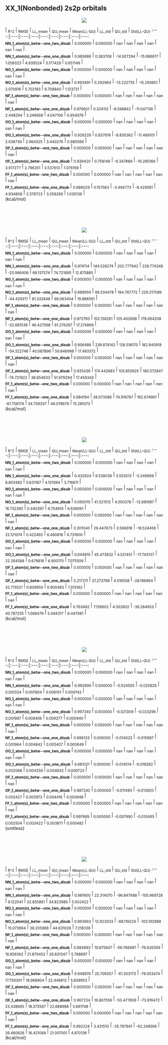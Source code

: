 ## XX_1(Nonbonded) 2s2p orbitals

<p align="center"><img src=/Data/expectationPlots/Nonbonded/XX_1/plots/XX_1_K.png /></p>

  | <sub>R^2</sub> | <sub>RMSE</sub> | <sub>LL_mean</sub> | <sub>QU_mean</sub> | <sub>Mean(LL-QU)</sub> | <sub>LL_std</sub> | <sub>QU_std</sub> | <sub>Std(LL-QU)</sub>
:---:|:---:|:---:|:---:|:---:|:---:|:---:|:---:|:---:  
<b><sub>NN_1_atom(s)_betw--one_two_disub</sub></b> | <sub>0.000000</sub> | <sub>0.000000</sub> | <sub>nan</sub> | <sub>nan</sub> | <sub>nan</sub> | <sub>nan</sub> | <sub>nan</sub> | <sub>nan</sub> |   
<b><sub>NN_1_atom(s)_betw--one_one_disub</sub></b> | <sub>0.985686</sub> | <sub>0.383708</sub> | <sub>-14.927294</sub> | <sub>-15.986617</sub> | <sub>1.059323</sub> | <sub>4.939524</sub> | <sub>5.177429</sub> | <sub>0.651149</sub> |   
<b><sub>NO_1_atom(s)_betw--one_two_disub</sub></b> | <sub>0.000000</sub> | <sub>0.000000</sub> | <sub>nan</sub> | <sub>nan</sub> | <sub>nan</sub> | <sub>nan</sub> | <sub>nan</sub> | <sub>nan</sub> |   
<b><sub>NO_1_atom(s)_betw--one_one_disub</sub></b> | <sub>0.993491</sub> | <sub>0.292964</sub> | <sub>-13.222735</sub> | <sub>-15.293651</sub> | <sub>2.070916</sub> | <sub>5.702183</sub> | <sub>6.708840</sub> | <sub>1.123731</sub> |   
<b><sub>NF_1_atom(s)_betw--one_two_disub</sub></b> | <sub>0.000000</sub> | <sub>0.000000</sub> | <sub>nan</sub> | <sub>nan</sub> | <sub>nan</sub> | <sub>nan</sub> | <sub>nan</sub> | <sub>nan</sub> |   
<b><sub>NF_1_atom(s)_betw--one_one_disub</sub></b> | <sub>0.979601</sub> | <sub>0.334112</sub> | <sub>-8.598842</sub> | <sub>-11.047136</sub> | <sub>2.448294</sub> | <sub>3.246568</sub> | <sub>4.047106</sub> | <sub>0.954078</sub> |   
<b><sub>OO_1_atom(s)_betw--one_two_disub</sub></b> | <sub>0.000000</sub> | <sub>0.000000</sub> | <sub>nan</sub> | <sub>nan</sub> | <sub>nan</sub> | <sub>nan</sub> | <sub>nan</sub> | <sub>nan</sub> |   
<b><sub>OO_1_atom(s)_betw--one_one_disub</sub></b> | <sub>0.929228</sub> | <sub>0.837619</sub> | <sub>-8.830362</sub> | <sub>-11.469101</sub> | <sub>2.638739</sub> | <sub>2.964325</sub> | <sub>3.440276</sub> | <sub>0.980566</sub> |   
<b><sub>OF_1_atom(s)_betw--one_two_disub</sub></b> | <sub>0.000000</sub> | <sub>0.000000</sub> | <sub>nan</sub> | <sub>nan</sub> | <sub>nan</sub> | <sub>nan</sub> | <sub>nan</sub> | <sub>nan</sub> |   
<b><sub>OF_1_atom(s)_betw--one_one_disub</sub></b> | <sub>0.939420</sub> | <sub>0.758146</sub> | <sub>-6.347889</sub> | <sub>-10.265166</sub> | <sub>3.917277</sub> | <sub>2.796351</sub> | <sub>3.537613</sub> | <sub>1.076159</sub> |   
<b><sub>FF_1_atom(s)_betw--one_two_disub</sub></b> | <sub>0.000000</sub> | <sub>0.000000</sub> | <sub>nan</sub> | <sub>nan</sub> | <sub>nan</sub> | <sub>nan</sub> | <sub>nan</sub> | <sub>nan</sub> |   
<b><sub>FF_1_atom(s)_betw--one_one_disub</sub></b> | <sub>0.986029</sub> | <sub>0.157563</sub> | <sub>-3.494773</sub> | <sub>-8.429581</sub> | <sub>4.934808</sub> | <sub>2.378723</sub> | <sub>3.358269</sub> | <sub>1.035136</sub> |   
(kcal/mol)<br><br><br><br><br>


<p align="center"><img src=/Data/expectationPlots/Nonbonded/XX_1/plots/XX_1_H1nuc.png /></p>

  | <sub>R^2</sub> | <sub>RMSE</sub> | <sub>LL_mean</sub> | <sub>QU_mean</sub> | <sub>Mean(LL-QU)</sub> | <sub>LL_std</sub> | <sub>QU_std</sub> | <sub>Std(LL-QU)</sub>
:---:|:---:|:---:|:---:|:---:|:---:|:---:|:---:|:---:  
<b><sub>NN_1_atom(s)_betw--one_two_disub</sub></b> | <sub>0.000000</sub> | <sub>0.000000</sub> | <sub>nan</sub> | <sub>nan</sub> | <sub>nan</sub> | <sub>nan</sub> | <sub>nan</sub> | <sub>nan</sub> |   
<b><sub>NN_1_atom(s)_betw--one_one_disub</sub></b> | <sub>0.974114</sub> | <sub>144.528274</sub> | <sub>202.777942</sub> | <sub>228.774348</sub> | <sub>-25.996406</sub> | <sub>69.137574</sub> | <sub>74.721895</sub> | <sub>12.875885</sub> |   
<b><sub>NO_1_atom(s)_betw--one_two_disub</sub></b> | <sub>0.000000</sub> | <sub>0.000000</sub> | <sub>nan</sub> | <sub>nan</sub> | <sub>nan</sub> | <sub>nan</sub> | <sub>nan</sub> | <sub>nan</sub> |   
<b><sub>NO_1_atom(s)_betw--one_one_disub</sub></b> | <sub>0.989959</sub> | <sub>98.534478</sub> | <sub>184.787772</sub> | <sub>229.217089</sub> | <sub>-44.429317</sub> | <sub>81.332848</sub> | <sub>99.063404</sub> | <sub>19.886561</sub> |   
<b><sub>NF_1_atom(s)_betw--one_two_disub</sub></b> | <sub>0.000000</sub> | <sub>0.000000</sub> | <sub>nan</sub> | <sub>nan</sub> | <sub>nan</sub> | <sub>nan</sub> | <sub>nan</sub> | <sub>nan</sub> |   
<b><sub>NF_1_atom(s)_betw--one_one_disub</sub></b> | <sub>0.972793</sub> | <sub>102.158261</sub> | <sub>125.402668</sub> | <sub>178.064208</sub> | <sub>-52.661539</sub> | <sub>46.427568</sub> | <sub>61.276287</sub> | <sub>17.274869</sub> |   
<b><sub>OO_1_atom(s)_betw--one_two_disub</sub></b> | <sub>0.000000</sub> | <sub>0.000000</sub> | <sub>nan</sub> | <sub>nan</sub> | <sub>nan</sub> | <sub>nan</sub> | <sub>nan</sub> | <sub>nan</sub> |   
<b><sub>OO_1_atom(s)_betw--one_one_disub</sub></b> | <sub>0.906486</sub> | <sub>239.874142</sub> | <sub>128.518170</sub> | <sub>182.840918</sub> | <sub>-54.322748</sub> | <sub>40.087896</sub> | <sub>50.646998</sub> | <sub>17.493372</sub> |   
<b><sub>OF_1_atom(s)_betw--one_two_disub</sub></b> | <sub>0.000000</sub> | <sub>0.000000</sub> | <sub>nan</sub> | <sub>nan</sub> | <sub>nan</sub> | <sub>nan</sub> | <sub>nan</sub> | <sub>nan</sub> |   
<b><sub>OF_1_atom(s)_betw--one_one_disub</sub></b> | <sub>0.935436</sub> | <sub>174.442683</sub> | <sub>105.850925</sub> | <sub>180.572847</sub> | <sub>-74.721922</sub> | <sub>38.854633</sub> | <sub>51.979294</sub> | <sub>17.459340</sub> |   
<b><sub>FF_1_atom(s)_betw--one_two_disub</sub></b> | <sub>0.000000</sub> | <sub>0.000000</sub> | <sub>nan</sub> | <sub>nan</sub> | <sub>nan</sub> | <sub>nan</sub> | <sub>nan</sub> | <sub>nan</sub> |   
<b><sub>FF_1_atom(s)_betw--one_one_disub</sub></b> | <sub>0.984194</sub> | <sub>38.073086</sub> | <sub>74.916787</sub> | <sub>162.674961</sub> | <sub>-87.758174</sub> | <sub>34.709337</sub> | <sub>49.078679</sub> | <sub>15.281073</sub> |   
(kcal/mol)<br><br><br><br><br>


<p align="center"><img src=/Data/expectationPlots/Nonbonded/XX_1/plots/XX_1_KE.png /></p>

  | <sub>R^2</sub> | <sub>RMSE</sub> | <sub>LL_mean</sub> | <sub>QU_mean</sub> | <sub>Mean(LL-QU)</sub> | <sub>LL_std</sub> | <sub>QU_std</sub> | <sub>Std(LL-QU)</sub>
:---:|:---:|:---:|:---:|:---:|:---:|:---:|:---:|:---:  
<b><sub>NN_1_atom(s)_betw--one_two_disub</sub></b> | <sub>0.000000</sub> | <sub>0.000000</sub> | <sub>nan</sub> | <sub>nan</sub> | <sub>nan</sub> | <sub>nan</sub> | <sub>nan</sub> | <sub>nan</sub> |   
<b><sub>NN_1_atom(s)_betw--one_one_disub</sub></b> | <sub>0.432924</sub> | <sub>9.539039</sub> | <sub>3.553513</sub> | <sub>-5.249969</sub> | <sub>8.803482</sub> | <sub>0.631187</sub> | <sub>4.101394</sub> | <sub>3.716611</sub> |   
<b><sub>NO_1_atom(s)_betw--one_two_disub</sub></b> | <sub>0.000000</sub> | <sub>0.000000</sub> | <sub>nan</sub> | <sub>nan</sub> | <sub>nan</sub> | <sub>nan</sub> | <sub>nan</sub> | <sub>nan</sub> |   
<b><sub>NO_1_atom(s)_betw--one_one_disub</sub></b> | <sub>0.090015</sub> | <sub>41.521512</sub> | <sub>4.050378</sub> | <sub>-12.681987</sub> | <sub>16.732365</sub> | <sub>0.440397</sub> | <sub>6.754910</sub> | <sub>6.636091</sub> |   
<b><sub>NF_1_atom(s)_betw--one_two_disub</sub></b> | <sub>0.000000</sub> | <sub>0.000000</sub> | <sub>nan</sub> | <sub>nan</sub> | <sub>nan</sub> | <sub>nan</sub> | <sub>nan</sub> | <sub>nan</sub> |   
<b><sub>NF_1_atom(s)_betw--one_one_disub</sub></b> | <sub>0.301040</sub> | <sub>29.447673</sub> | <sub>3.596618</sub> | <sub>-18.524456</sub> | <sub>22.121074</sub> | <sub>0.422492</sub> | <sub>6.490818</sub> | <sub>6.731900</sub> |   
<b><sub>OO_1_atom(s)_betw--one_two_disub</sub></b> | <sub>0.000000</sub> | <sub>0.000000</sub> | <sub>nan</sub> | <sub>nan</sub> | <sub>nan</sub> | <sub>nan</sub> | <sub>nan</sub> | <sub>nan</sub> |   
<b><sub>OO_1_atom(s)_betw--one_one_disub</sub></b> | <sub>0.044915</sub> | <sub>45.473832</sub> | <sub>4.521451</sub> | <sub>-17.743137</sub> | <sub>22.264588</sub> | <sub>0.679818</sub> | <sub>6.900170</sub> | <sub>7.075506</sub> |   
<b><sub>OF_1_atom(s)_betw--one_two_disub</sub></b> | <sub>0.000000</sub> | <sub>0.000000</sub> | <sub>nan</sub> | <sub>nan</sub> | <sub>nan</sub> | <sub>nan</sub> | <sub>nan</sub> | <sub>nan</sub> |   
<b><sub>OF_1_atom(s)_betw--one_one_disub</sub></b> | <sub>0.217211</sub> | <sub>37.273789</sub> | <sub>4.516558</sub> | <sub>-28.196964</sub> | <sub>32.713521</sub> | <sub>0.809950</sub> | <sub>6.900483</sub> | <sub>7.313162</sub> |   
<b><sub>FF_1_atom(s)_betw--one_two_disub</sub></b> | <sub>0.000000</sub> | <sub>0.000000</sub> | <sub>nan</sub> | <sub>nan</sub> | <sub>nan</sub> | <sub>nan</sub> | <sub>nan</sub> | <sub>nan</sub> |   
<b><sub>FF_1_atom(s)_betw--one_one_disub</sub></b> | <sub>0.763492</sub> | <sub>7.139602</sub> | <sub>4.502602</sub> | <sub>-36.284653</sub> | <sub>40.787255</sub> | <sub>1.066479</sub> | <sub>5.494317</sub> | <sub>6.447081</sub> |   
(kcal/mol)<br><br><br><br><br>


<p align="center"><img src=/Data/expectationPlots/Nonbonded/XX_1/plots/XX_1_S.png /></p>

  | <sub>R^2</sub> | <sub>RMSE</sub> | <sub>LL_mean</sub> | <sub>QU_mean</sub> | <sub>Mean(LL-QU)</sub> | <sub>LL_std</sub> | <sub>QU_std</sub> | <sub>Std(LL-QU)</sub>
:---:|:---:|:---:|:---:|:---:|:---:|:---:|:---:|:---:  
<b><sub>NN_1_atom(s)_betw--one_two_disub</sub></b> | <sub>0.000000</sub> | <sub>0.000000</sub> | <sub>nan</sub> | <sub>nan</sub> | <sub>nan</sub> | <sub>nan</sub> | <sub>nan</sub> | <sub>nan</sub> |   
<b><sub>NN_1_atom(s)_betw--one_one_disub</sub></b> | <sub>0.992690</sub> | <sub>0.000000</sub> | <sub>-0.024505</sub> | <sub>-0.025829</sub> | <sub>0.001324</sub> | <sub>0.007804</sub> | <sub>0.008101</sub> | <sub>0.000742</sub> |   
<b><sub>NO_1_atom(s)_betw--one_two_disub</sub></b> | <sub>0.000000</sub> | <sub>0.000000</sub> | <sub>nan</sub> | <sub>nan</sub> | <sub>nan</sub> | <sub>nan</sub> | <sub>nan</sub> | <sub>nan</sub> |   
<b><sub>NO_1_atom(s)_betw--one_one_disub</sub></b> | <sub>0.997340</sub> | <sub>0.000000</sub> | <sub>-0.021309</sub> | <sub>-0.023296</sub> | <sub>0.001987</sub> | <sub>0.008456</sub> | <sub>0.009277</sub> | <sub>0.000940</sub> |   
<b><sub>NF_1_atom(s)_betw--one_two_disub</sub></b> | <sub>0.000000</sub> | <sub>0.000000</sub> | <sub>nan</sub> | <sub>nan</sub> | <sub>nan</sub> | <sub>nan</sub> | <sub>nan</sub> | <sub>nan</sub> |   
<b><sub>NF_1_atom(s)_betw--one_one_disub</sub></b> | <sub>0.996133</sub> | <sub>0.000000</sub> | <sub>-0.014023</sub> | <sub>-0.015987</sub> | <sub>0.001964</sub> | <sub>0.004842</sub> | <sub>0.005407</sub> | <sub>0.000649</sub> |   
<b><sub>OO_1_atom(s)_betw--one_two_disub</sub></b> | <sub>0.000000</sub> | <sub>0.000000</sub> | <sub>nan</sub> | <sub>nan</sub> | <sub>nan</sub> | <sub>nan</sub> | <sub>nan</sub> | <sub>nan</sub> |   
<b><sub>OO_1_atom(s)_betw--one_one_disub</sub></b> | <sub>0.981021</sub> | <sub>0.000000</sub> | <sub>-0.014514</sub> | <sub>-0.016582</sub> | <sub>0.002068</sub> | <sub>0.004259</sub> | <sub>0.004642</sub> | <sub>0.000723</sub> |   
<b><sub>OF_1_atom(s)_betw--one_two_disub</sub></b> | <sub>0.000000</sub> | <sub>0.000000</sub> | <sub>nan</sub> | <sub>nan</sub> | <sub>nan</sub> | <sub>nan</sub> | <sub>nan</sub> | <sub>nan</sub> |   
<b><sub>OF_1_atom(s)_betw--one_one_disub</sub></b> | <sub>0.987242</sub> | <sub>0.000000</sub> | <sub>-0.011493</sub> | <sub>-0.013920</sub> | <sub>0.002427</sub> | <sub>0.003973</sub> | <sub>0.004416</sub> | <sub>0.000648</sub> |   
<b><sub>FF_1_atom(s)_betw--one_two_disub</sub></b> | <sub>0.000000</sub> | <sub>0.000000</sub> | <sub>nan</sub> | <sub>nan</sub> | <sub>nan</sub> | <sub>nan</sub> | <sub>nan</sub> | <sub>nan</sub> |   
<b><sub>FF_1_atom(s)_betw--one_one_disub</sub></b> | <sub>0.997669</sub> | <sub>0.000000</sub> | <sub>-0.007990</sub> | <sub>-0.010495</sub> | <sub>0.002504</sub> | <sub>0.003422</sub> | <sub>0.003871</sub> | <sub>0.000482</sub> |   
(unitless)<br><br><br><br><br>


<p align="center"><img src=/Data/expectationPlots/Nonbonded/XX_1/plots/XX_1_J.png /></p>

  | <sub>R^2</sub> | <sub>RMSE</sub> | <sub>LL_mean</sub> | <sub>QU_mean</sub> | <sub>Mean(LL-QU)</sub> | <sub>LL_std</sub> | <sub>QU_std</sub> | <sub>Std(LL-QU)</sub>
:---:|:---:|:---:|:---:|:---:|:---:|:---:|:---:|:---:  
<b><sub>NN_1_atom(s)_betw--one_two_disub</sub></b> | <sub>0.000000</sub> | <sub>0.000000</sub> | <sub>nan</sub> | <sub>nan</sub> | <sub>nan</sub> | <sub>nan</sub> | <sub>nan</sub> | <sub>nan</sub> |   
<b><sub>NN_1_atom(s)_betw--one_one_disub</sub></b> | <sub>0.981600</sub> | <sub>22.314070</sub> | <sub>-96.847688</sub> | <sub>-105.969728</sub> | <sub>9.122041</sub> | <sub>32.855861</sub> | <sub>34.823986</sub> | <sub>5.002422</sub> |   
<b><sub>NO_1_atom(s)_betw--one_two_disub</sub></b> | <sub>0.000000</sub> | <sub>0.000000</sub> | <sub>nan</sub> | <sub>nan</sub> | <sub>nan</sub> | <sub>nan</sub> | <sub>nan</sub> | <sub>nan</sub> |   
<b><sub>NO_1_atom(s)_betw--one_one_disub</sub></b> | <sub>0.993663</sub> | <sub>12.623033</sub> | <sub>-88.119224</sub> | <sub>-103.192888</sub> | <sub>15.073664</sub> | <sub>38.205968</sub> | <sub>44.631026</sub> | <sub>7.218336</sub> |   
<b><sub>NF_1_atom(s)_betw--one_two_disub</sub></b> | <sub>0.000000</sub> | <sub>0.000000</sub> | <sub>nan</sub> | <sub>nan</sub> | <sub>nan</sub> | <sub>nan</sub> | <sub>nan</sub> | <sub>nan</sub> |   
<b><sub>NF_1_atom(s)_betw--one_one_disub</sub></b> | <sub>0.984893</sub> | <sub>10.875607</sub> | <sub>-59.766997</sub> | <sub>-76.626359</sub> | <sub>16.859362</sub> | <sub>21.870452</sub> | <sub>26.831347</sub> | <sub>5.788697</sub> |   
<b><sub>OO_1_atom(s)_betw--one_two_disub</sub></b> | <sub>0.000000</sub> | <sub>0.000000</sub> | <sub>nan</sub> | <sub>nan</sub> | <sub>nan</sub> | <sub>nan</sub> | <sub>nan</sub> | <sub>nan</sub> |   
<b><sub>OO_1_atom(s)_betw--one_one_disub</sub></b> | <sub>0.948974</sub> | <sub>25.709357</sub> | <sub>-61.303173</sub> | <sub>-79.053474</sub> | <sub>17.750301</sub> | <sub>18.968904</sub> | <sub>22.446612</sub> | <sub>5.839953</sub> |   
<b><sub>OF_1_atom(s)_betw--one_two_disub</sub></b> | <sub>0.000000</sub> | <sub>0.000000</sub> | <sub>nan</sub> | <sub>nan</sub> | <sub>nan</sub> | <sub>nan</sub> | <sub>nan</sub> | <sub>nan</sub> |   
<b><sub>OF_1_atom(s)_betw--one_one_disub</sub></b> | <sub>0.967234</sub> | <sub>16.867559</sub> | <sub>-50.477806</sub> | <sub>-73.916472</sub> | <sub>23.438665</sub> | <sub>18.373567</sub> | <sub>22.688988</sub> | <sub>5.691748</sub> |   
<b><sub>FF_1_atom(s)_betw--one_two_disub</sub></b> | <sub>0.000000</sub> | <sub>0.000000</sub> | <sub>nan</sub> | <sub>nan</sub> | <sub>nan</sub> | <sub>nan</sub> | <sub>nan</sub> | <sub>nan</sub> |   
<b><sub>FF_1_atom(s)_betw--one_one_disub</sub></b> | <sub>0.992224</sub> | <sub>3.431510</sub> | <sub>-35.787941</sub> | <sub>-62.248566</sub> | <sub>26.460626</sub> | <sub>16.421089</sub> | <sub>21.007001</sub> | <sub>4.870136</sub> |   
(kcal/mol)<br><br><br><br><br>


